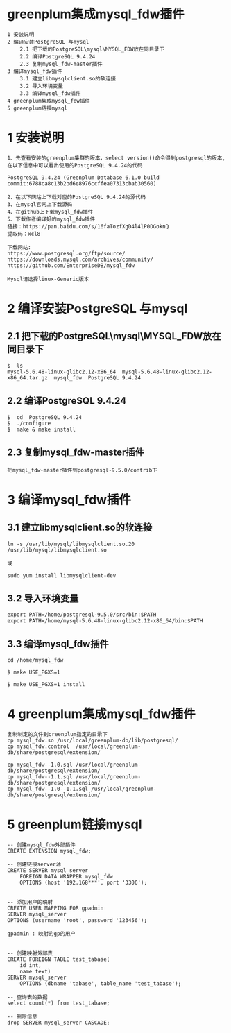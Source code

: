 # greenplum集成mysql_fdw插件
	1 安装说明
	2 编译安装PostgreSQL 与mysql
		2.1 把下载的PostgreSQL\mysql\MYSQL_FDW放在同目录下
		2.2 编译PostgreSQL 9.4.24
		2.3 复制mysql_fdw-master插件
	3 编译mysql_fdw插件
		3.1 建立libmysqlclient.so的软连接
		3.2 导入环境变量
		3.3 编译mysql_fdw插件
	4 greenplum集成mysql_fdw插件
	5 greenplum链接mysql

# 1 安装说明
	1、先查看安装的greenplum集群的版本，select version()命令得到postgresql的版本,在以下信息中可以看出使用的PostgreSQL 9.4.24的代码
	
	PostgreSQL 9.4.24 (Greenplum Database 6.1.0 build commit:6788ca8c13b2bd6e8976ccffea07313cbab30560)
	
	2、在以下网站上下载对应的PostgreSQL 9.4.24的源代码
	3、在mysql官网上下载源码
	4、在github上下载mysql_fdw插件
	5、下载作者编译好的mysql_fdw插件
	链接：https://pan.baidu.com/s/16faTozfXgD4l4lP0DGoknQ 
	提取码：xcl8
	
	下载网站:
	https://www.postgresql.org/ftp/source/
	https://downloads.mysql.com/archives/community/
	https://github.com/EnterpriseDB/mysql_fdw
	
	Mysql请选择linux-Generic版本
	

# 2 编译安装PostgreSQL 与mysql
## 2.1 把下载的PostgreSQL\mysql\MYSQL_FDW放在同目录下
	$  ls
	mysql-5.6.48-linux-glibc2.12-x86_64  mysql-5.6.48-linux-glibc2.12-x86_64.tar.gz  mysql_fdw  PostgreSQL 9.4.24
## 2.2 编译PostgreSQL 9.4.24
	$  cd  PostgreSQL 9.4.24
	$  ./configure
	$  make & make install
	
## 2.3 复制mysql_fdw-master插件
	
	把mysql_fdw-master插件到postgresql-9.5.0/contrib下
	
# 3 编译mysql_fdw插件
## 3.1 建立libmysqlclient.so的软连接
	ln -s /usr/lib/mysql/libmysqlclient.so.20  /usr/lib/mysql/libmysqlclient.so
	
	或
	
	sudo yum install libmysqlclient-dev

## 3.2 导入环境变量
	export PATH=/home/postgresql-9.5.0/src/bin:$PATH
	export PATH=/home/mysql-5.6.48-linux-glibc2.12-x86_64/bin:$PATH
	
## 3.3 编译mysql_fdw插件
	cd /home/mysql_fdw 
	
	$ make USE_PGXS=1
	
	$ make USE_PGXS=1 install
	
# 4 greenplum集成mysql_fdw插件
	复制制定的文件到greenplum指定的目录下
	cp mysql_fdw.so /usr/local/greenplum-db/lib/postgresql/
	cp mysql_fdw.control  /usr/local/greenplum-db/share/postgresql/extension/
	
	cp mysql_fdw--1.0.sql /usr/local/greenplum-db/share/postgresql/extension/
	cp mysql_fdw--1.1.sql /usr/local/greenplum-db/share/postgresql/extension/
	cp mysql_fdw--1.0--1.1.sql /usr/local/greenplum-db/share/postgresql/extension/
	
# 5 greenplum链接mysql
	-- 创建mysql_fdw外部插件
	CREATE EXTENSION mysql_fdw;
	
	-- 创建链接server源
	CREATE SERVER mysql_server
		FOREIGN DATA WRAPPER mysql_fdw
		OPTIONS (host '192.168***', port '3306');
	
	
	-- 添加用户的映射
	CREATE USER MAPPING FOR gpadmin
	SERVER mysql_server
	OPTIONS (username 'root', password '123456');
	
	gpadmin : 映射的gp的用户
	
	
	-- 创建映射外部表
	CREATE FOREIGN TABLE test_tabase(
		id int,
		name text)
	SERVER mysql_server
		OPTIONS (dbname 'tabase', table_name 'test_tabase');
	
	-- 查询表的数据
	select count(*) from test_tabase;
	
	-- 删除信息
	drop SERVER mysql_server CASCADE;



